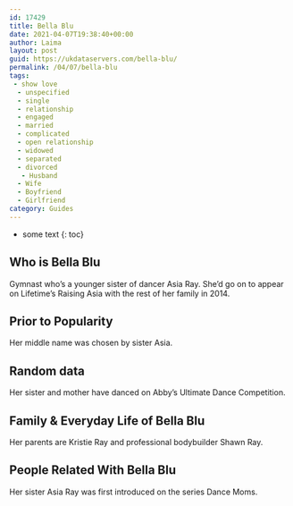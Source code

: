 ```yaml
---
id: 17429
title: Bella Blu
date: 2021-04-07T19:38:40+00:00
author: Laima
layout: post
guid: https://ukdataservers.com/bella-blu/
permalink: /04/07/bella-blu
tags:
 - show love
  - unspecified
  - single
  - relationship
  - engaged
  - married
  - complicated
  - open relationship
  - widowed
  - separated
  - divorced
   - Husband
  - Wife
  - Boyfriend
  - Girlfriend
category: Guides
---
```


* some text
{: toc}


## Who is Bella Blu
                  
                  
                  
Gymnast who&#8217;s a younger sister of dancer Asia Ray. She&#8217;d go on to appear on Lifetime&#8217;s Raising Asia with the rest of her family in 2014.
                  
              
            
              
            
                
                
                
## Prior to Popularity
                  
                  
                  
Her middle name was chosen by sister Asia. 
                  
              
            
              
            
                
                
                
## Random data
                  
                  
                  
Her sister and mother have danced on Abby&#8217;s Ultimate Dance Competition. 
                  
              
            
              
            
                
                
                
## Family & Everyday Life of Bella Blu
                  
                  
                  
Her parents are Kristie Ray and professional bodybuilder Shawn Ray. 
                  
              
            
              
            
                
                
                
## People Related With Bella Blu
                  
                  
                  
Her sister Asia Ray was first introduced on the series Dance Moms. 
                  
              
            
              
            
                
              
            
              
              
            
            
              
            
          
          
          